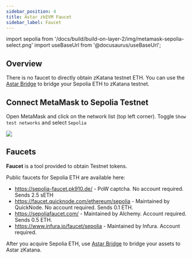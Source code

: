 ```yaml
---
sidebar_position: 4
title: Astar zkEVM Faucet
sidebar_label: Faucet
---
```

import sepolia from '/docs/build/build-on-layer-2/img/metamask-sepolia-select.png'
import useBaseUrl from '@docusaurus/useBaseUrl';

## Overview
There is no faucet to directly obtain zKatana testnet ETH. You can use the [Astar Bridge](./bridge-to-zkevm.md) to bridge your Sepolia ETH to zKatana testnet.

## Connect MetaMask to Sepolia Testnet

Open MetaMask and click on the network list (top left corner). Toggle `Show test networks` and select `Sepolia`

<div style={{textAlign: 'center'}}>
  <img src={sepolia} style={{width: 400}} />
  </div>

## Faucets

**Faucet** is a tool provided to obtain Testnet tokens. 

Public faucets for Sepolia ETH are available here:
- https://sepolia-faucet.pk910.de/ - PoW captcha. No account required. Sends 2.5 sETH
- https://faucet.quicknode.com/ethereum/sepolia - Maintained by QuickNode. No account required. Sends 0.1 ETH.
- https://sepoliafaucet.com/ - Maintained by Alchemy. Account required. Sends 0.5 ETH.
- https://www.infura.io/faucet/sepolia - Maintained by Infura. Account required.

After you acquire Sepolia ETH, use [Astar Bridge](./bridge-to-zkevm.md) to bridge your assets to Astar zKatana.